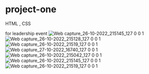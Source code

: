 # project-one


HTML , CSS 




for leadership event
![Web capture_26-10-2022_215145_127 0 0 1](https://user-images.githubusercontent.com/114311397/198312032-84aa1cfe-e895-4c24-a844-4dbda1679cb0.jpeg)
![Web capture_26-10-2022_215128_127 0 0 1](https://user-images.githubusercontent.com/114311397/198312041-854bbce4-1803-4d17-9627-c01db38ad5f4.jpeg)
![Web capture_26-10-2022_21519_127 0 0 1](https://user-images.githubusercontent.com/114311397/198312057-bcf83c25-90fe-4ceb-b0d4-e8efdfd9a7a8.jpeg)
![Web capture_27-10-2022_16740_127 0 0 1](https://user-images.githubusercontent.com/114311397/198312070-ca401341-3016-491c-8539-72af517a362f.jpeg)
![Web capture_26-10-2022_215042_127 0 0 1](https://user-images.githubusercontent.com/114311397/198312090-b576eb6a-fe78-498c-b16e-8b0d542342bb.jpeg)
![Web capture_26-10-2022_215145_127 0 0 1](https://user-images.githubusercontent.com/114311397/198312222-374cb78d-cfed-48ca-b568-2780892310a6.jpeg)
![Web capture_26-10-2022_21519_127 0 0 1](https://user-images.githubusercontent.com/114311397/198312249-26138662-f58f-40e1-b405-955daf20bdfc.jpeg)
